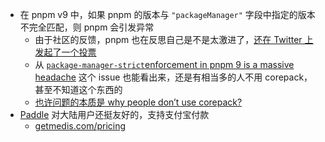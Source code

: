 - 在 pnpm v9 中，如果 pnpm 的版本与 `"packageManager"` 字段中指定的版本不完全匹配，则 pnpm 会引发异常
	- 由于社区的反馈，pnpm 也在反思自己是不是太激进了，[还在 Twitter 上发起了一个投票](https://x.com/pnpmjs/status/1793795772921573544)
	- 从 [`package-manager-strict`enforcement in pnpm 9 is a massive headache](https://github.com/pnpm/pnpm/issues/8087) 这个 issue 也能看出来，还是有相当多的人不用 corepack，甚至不知道这个东西的
	- [也许问题的本质是 why people don’t use corepack?](https://x.com/antfu7/status/1795981261560742195)
- [Paddle](https://www.paddle.com/) 对大陆用户还挺友好的，支持支付宝付款
	- [getmedis.com/pricing](https://t.co/JsdO6lE2rL)